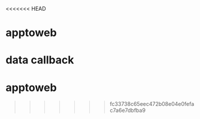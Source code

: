 <<<<<<< HEAD
# apptoweb
data callback
=======
# apptoweb
>>>>>>> fc33738c65eec472b08e04e0fefac7a6e7dbfba9
